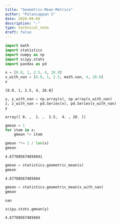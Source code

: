 ```yaml
---
title: "Geometric-Mean-Metrics"
author: "Palaniappan S"
date: 2020-09-04
description: "-"
type: technical_note
draft: false
---
```


```python
import math
import statistics
import numpy as np
import scipy.stats
import pandas as pd
```


```python
x = [8.0, 1, 2.5, 4, 28.0]
x_with_nan = [8.0, 1, 2.5, math.nan, 4, 28.0]
x
```




    [8.0, 1, 2.5, 4, 28.0]




```python
y, y_with_nan = np.array(x), np.array(x_with_nan)
z, z_with_nan = pd.Series(x), pd.Series(x_with_nan)
y
```




    array([ 8. ,  1. ,  2.5,  4. , 28. ])




```python
gmean = 1
for item in x:
    gmean *= item
```


```python
gmean **= 1 / len(x)
gmean
```




    4.677885674856041




```python
gmean = statistics.geometric_mean(x)
gmean
```




    4.67788567485604




```python
gmean = statistics.geometric_mean(x_with_nan)
gmean
```




    nan




```python
scipy.stats.gmean(y)
```




    4.67788567485604


